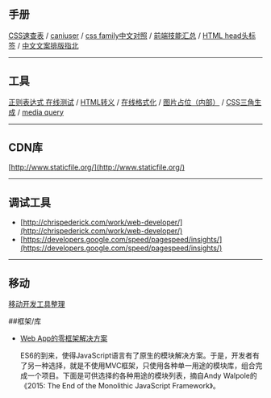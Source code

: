 
## 手册

[CSS速查表](/tools/css-cheat-sheet) / [caniuser](//caniuse.com) / [css family中文对照](/tools/css-family-chinese.html) / [前端技能汇总](https://github.com/JacksonTian/fks) / [HTML head头标签](http://fex.baidu.com/blog/2014/10/html-head-tags/) / [中文文案排版指北](//github.com/sparanoid/chinese-copywriting-guidelines)

---------------------------------

## 工具

[正则表达式 在线测试](http://tool.oschina.net/regex) / [HTML转义](http://www.htmlescape.net/htmlescape_tool.html) / [在线格式化](http://tool.oschina.net/codeformat/) / [图片占位（内部）](http://tacs.oa.com/img.php?255x175) / [CSS三角生成](/tools/css-triangle-generator/) / [media query](/tools/css-media-query-device/)


---------------------------------

## CDN库

[http://www.staticfile.org/](http://www.staticfile.org/)

---------------------------------

## 调试工具

- [http://chrispederick.com/work/web-developer/](http://chrispederick.com/work/web-developer/)
- [https://developers.google.com/speed/pagespeed/insights/](https://developers.google.com/speed/pagespeed/insights/)

---------------------------------

## 移动

[移动开发工具整理](https://github.com/jtyjty99999/mobileTech)


##框架/库
- [Web App的零框架解决方案](https://github.com/ruanyf/articles/blob/master/2015/2015-01-16-zero-framework.md)

	ES6的到来，使得JavaScript语言有了原生的模块解决方案。于是，开发者有了另一种选择，就是不使用MVC框架，只使用各种单一用途的模块库，组合完成一个项目。下面是可供选择的各种用途的模块列表，摘自Andy Walpole的《2015: The End of the Monolithic JavaScript Framework》。